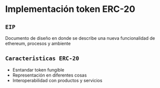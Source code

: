 # Implementación token ERC-20

## `EIP`
Documento de diseño en donde se describe una nueva funcionalidad de ethereum, procesos y ambiente

## `Caracteristicas ERC-20`
- Esntandar token fungible
- Representación en diferentes cosas
- Interoperabilidad con productos y servicios
